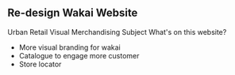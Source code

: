 ## Re-design Wakai Website
Urban Retail Visual Merchandising Subject
What's on this website?
- More visual branding for wakai
- Catalogue to engage more customer
- Store locator
